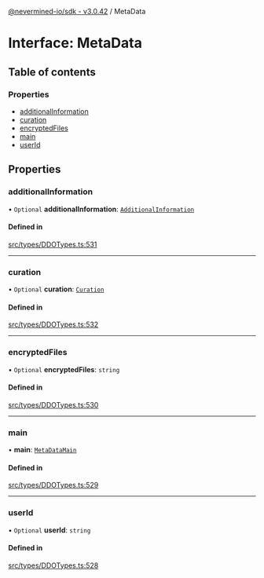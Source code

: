 [@nevermined-io/sdk - v3.0.42](../code-reference.md) / MetaData

# Interface: MetaData

## Table of contents

### Properties

- [additionalInformation](MetaData.md#additionalinformation)
- [curation](MetaData.md#curation)
- [encryptedFiles](MetaData.md#encryptedfiles)
- [main](MetaData.md#main)
- [userId](MetaData.md#userid)

## Properties

### additionalInformation

• `Optional` **additionalInformation**: [`AdditionalInformation`](AdditionalInformation.md)

#### Defined in

[src/types/DDOTypes.ts:531](https://github.com/nevermined-io/sdk-js/blob/6dae17b3b84450d8e4cc72ede504295494f55c56/src/types/DDOTypes.ts#L531)

---

### curation

• `Optional` **curation**: [`Curation`](Curation.md)

#### Defined in

[src/types/DDOTypes.ts:532](https://github.com/nevermined-io/sdk-js/blob/6dae17b3b84450d8e4cc72ede504295494f55c56/src/types/DDOTypes.ts#L532)

---

### encryptedFiles

• `Optional` **encryptedFiles**: `string`

#### Defined in

[src/types/DDOTypes.ts:530](https://github.com/nevermined-io/sdk-js/blob/6dae17b3b84450d8e4cc72ede504295494f55c56/src/types/DDOTypes.ts#L530)

---

### main

• **main**: [`MetaDataMain`](MetaDataMain.md)

#### Defined in

[src/types/DDOTypes.ts:529](https://github.com/nevermined-io/sdk-js/blob/6dae17b3b84450d8e4cc72ede504295494f55c56/src/types/DDOTypes.ts#L529)

---

### userId

• `Optional` **userId**: `string`

#### Defined in

[src/types/DDOTypes.ts:528](https://github.com/nevermined-io/sdk-js/blob/6dae17b3b84450d8e4cc72ede504295494f55c56/src/types/DDOTypes.ts#L528)
